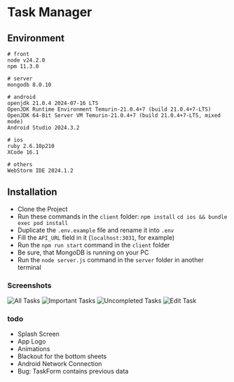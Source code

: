 # Task Manager

## Environment

```
# front
node v24.2.0
npm 11.3.0

# server
mongodb 8.0.10

# android
openjdk 21.0.4 2024-07-16 LTS
OpenJDK Runtime Environment Temurin-21.0.4+7 (build 21.0.4+7-LTS)
OpenJDK 64-Bit Server VM Temurin-21.0.4+7 (build 21.0.4+7-LTS, mixed mode)
Android Studio 2024.3.2

# ios
ruby 2.6.10p210
XCode 16.1

# others
WebStorm IDE 2024.1.2
```

## Installation

- Clone the Project
- Run these commands in the `client` folder: `npm install` `cd ios && bundle exec pod install`
- Duplicate the `.env.example` file and rename it into `.env`
- Fill the `API_URL` field in it (`localhost:3031`, for example)
- Run the `npm run start` command in the `client` folder
- Be sure, that MongoDB is running on your PC
- Run the `node server.js` command in the `server` folder in another terminal

### Screenshots

![All Tasks](/readme/all_tasks.png?raw=true)
![Important Tasks](/readme/important_tasks.png?raw=true)
![Uncompleted Tasks](/readme/uncompleted_tasks.png?raw=true)
![Edit Task](/readme/edit_task.png?raw=true)

### todo

- Splash Screen
- App Logo
- Animations
- Blackout for the bottom sheets
- Android Network Connection
- Bug: TaskForm contains previous data
